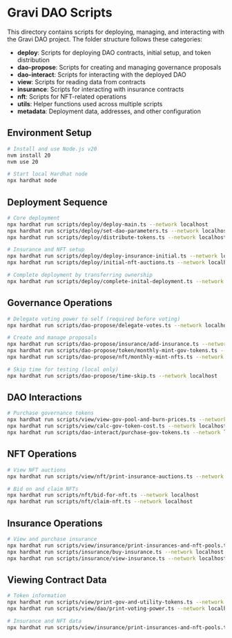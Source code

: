 # Gravi DAO Scripts

This directory contains scripts for deploying, managing, and interacting with the Gravi DAO project. The folder structure follows these categories:

- **deploy**: Scripts for deploying DAO contracts, initial setup, and token distribution
- **dao-propose**: Scripts for creating and managing governance proposals
- **dao-interact**: Scripts for interacting with the deployed DAO
- **view**: Scripts for reading data from contracts
- **insurance**: Scripts for interacting with insurance contracts
- **nft**: Scripts for NFT-related operations
- **utils**: Helper functions used across multiple scripts
- **metadata**: Deployment data, addresses, and other configuration

## Environment Setup

```bash
# Install and use Node.js v20
nvm install 20
nvm use 20

# Start local Hardhat node
npx hardhat node
```

## Deployment Sequence

```bash
# Core deployment
npx hardhat run scripts/deploy/deploy-main.ts --network localhost
npx hardhat run scripts/deploy/set-dao-parameters.ts --network localhost
npx hardhat run scripts/deploy/distribute-tokens.ts --network localhost

# Insurance and NFT setup
npx hardhat run scripts/deploy/deploy-insurance-initial.ts --network localhost
npx hardhat run scripts/deploy/initial-nft-auctions.ts --network localhost

# Complete deployment by transferring ownership
npx hardhat run scripts/deploy/complete-inital-deployment.ts --network localhost
```

## Governance Operations

```bash
# Delegate voting power to self (required before voting)
npx hardhat run scripts/dao-propose/delegate-votes.ts --network localhost

# Create and manage proposals
npx hardhat run scripts/dao-propose/insurance/add-insurance.ts --network localhost
npx hardhat run scripts/dao-propose/token/monthly-mint-gov-tokens.ts --network localhost
npx hardhat run scripts/dao-propose/nft/monthly-mint-nfts.ts --network localhost

# Skip time for testing (local only)
npx hardhat run scripts/dao-propose/time-skip.ts --network localhost
```

## DAO Interactions

```bash
# Purchase governance tokens
npx hardhat run scripts/view/view-gov-pool-and-burn-prices.ts --network localhost
npx hardhat run scripts/view/calc-gov-token-cost.ts --network localhost
npx hardhat run scripts/dao-interact/purchase-gov-tokens.ts --network localhost
```

## NFT Operations

```bash
# View NFT auctions
npx hardhat run scripts/view/nft/print-insurance-auctions.ts --network localhost

# Bid on and claim NFTs
npx hardhat run scripts/nft/bid-for-nft.ts --network localhost
npx hardhat run scripts/nft/claim-nft.ts --network localhost
```

## Insurance Operations

```bash
# View and purchase insurance
npx hardhat run scripts/view/insurance/print-insurances-and-nft-pools.ts --network localhost
npx hardhat run scripts/insurance/buy-insurance.ts --network localhost
npx hardhat run scripts/insurance/view-insurance.ts --network localhost
```

## Viewing Contract Data

```bash
# Token information
npx hardhat run scripts/view/print-gov-and-utility-tokens.ts --network localhost
npx hardhat run scripts/view/dao/print-voting-power.ts --network localhost

# Insurance and NFT data
npx hardhat run scripts/view/insurance/print-insurances-and-nft-pools.ts --network localhost